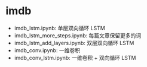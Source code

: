 # imdb

- imdb_lstm.ipynb: 单层双向循环 LSTM
- imdb_lstm_more_steps.ipynb: 每篇文章保留更多的词
- imdb_lstm_add_layers.ipynb: 双层双向循环 LSTM
- imdb_conv.ipynb: 一维卷积
- imdb_conv_lstm.ipynb: 一维卷积 + 双向循环 LSTM

